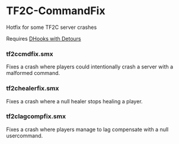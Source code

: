 # TF2C-CommandFix
 Hotfix for some TF2C server crashes

Requires [DHooks with Detours](https://forums.alliedmods.net/showpost.php?p=2588686&postcount=589)
 
### tf2ccmdfix.smx ###
Fixes a crash where players could intentionally crash a server with a malformed command.

### tf2chealerfix.smx ###
Fixes a crash where a null healer stops healing a player.

### tf2clagcompfix.smx ###
Fixes a crash where players manage to lag compensate with a null usercommand. 

